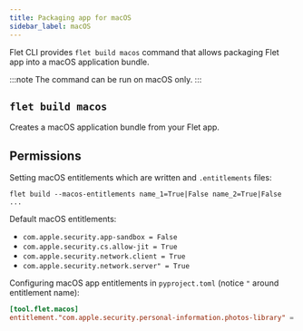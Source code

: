 ```yaml
---
title: Packaging app for macOS
sidebar_label: macOS
---
```


Flet CLI provides `flet build macos` command that allows packaging Flet app into a macOS application bundle.

:::note
The command can be run on macOS only.
:::

## `flet build macos`

Creates a macOS application bundle from your Flet app.

## Permissions

Setting macOS entitlements which are written and `.entitlements` files:

```
flet build --macos-entitlements name_1=True|False name_2=True|False ...
```

Default macOS entitlements:

* `com.apple.security.app-sandbox = False`
* `com.apple.security.cs.allow-jit = True`
* `com.apple.security.network.client = True`
* `com.apple.security.network.server" = True`

Configuring macOS app entitlements in `pyproject.toml` (notice `"` around entitlement name):

```toml
[tool.flet.macos]
entitlement."com.apple.security.personal-information.photos-library" = true
```